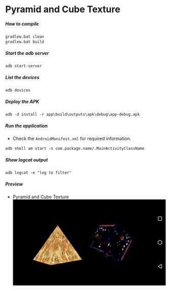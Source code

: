 Pyramid and Cube Texture
========================

##### How to compile

```
gradlew.bat clean
gradlew.bat build
```

##### Start the adb server

```
adb start-server
```

##### List the devices

```
adb devices
```

##### Deploy the APK

```
adb -d install -r app\build\outputs\apk\debug\app-debug.apk
```

##### Run the application
* Check the ```AndroidManifest.xml``` for required information.
```
adb shell am start -n com.package.name/.MainActivityClassName
```

##### Show logcat output
```
adb logcat -e "log to filter"
```

##### Preview
- Pyramid and Cube Texture
    ![pyramidAndCubeTexture][pyramidAndCubeTexture-image]

[//]: # "Image declaration"

[pyramidAndCubeTexture-image]: ./preview/pyramidAndCubeTexture.png "Pyramid and Cube Texture"
